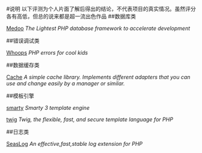 #说明
以下评测为个人片面了解后得出的结论，不代表项目的真实情况。虽然评分各有高低，但总的说来都是超一流出色作品
##数据库类

[Medoo](https://github.com/kphcdr/kphcdr/blob/master/database/medoo.md) *The Lightest PHP database framework to accelerate development*

##错误调试类

[Whoops](https://github.com/kphcdr/kphcdr/blob/master/debug/whoops.md) *PHP errors for cool kids*


##数据缓存类

[Cache](https://github.com/kphcdr/kphcdr/blob/master/cache/cache.md) *A simple cache library. Implements different adapters that you can use and change easily by a manager or similar.*


##模板引擎

[smarty](https://github.com/kphcdr/kphcdr/blob/master/template/smarty.md) *Smarty 3 template engine*

[twig](https://github.com/kphcdr/kphcdr/blob/master/template/twig.md) *Twig, the flexible, fast, and secure template language for PHP*

##日志类

[SeasLog](https://github.com/kphcdr/kphcdr/blob/master/log/seaslog.md) *An effective,fast,stable log extension for PHP*
